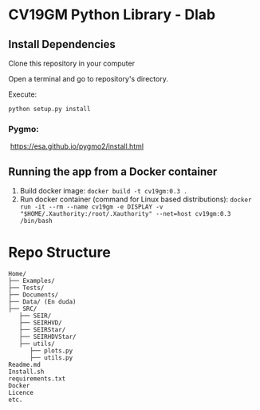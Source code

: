 # CV19GM Python Library - Dlab

## Install Dependencies

Clone this repository in your computer

Open a terminal and go to repository's directory.

Execute:

`python setup.py install`



### Pygmo:

​	 https://esa.github.io/pygmo2/install.html


## Running the app from a Docker container

1. Build docker image: `docker build -t cv19gm:0.3 .`
2. Run docker container (command for Linux based distributions): `docker run -it --rm --name cv19gm -e DISPLAY -v "$HOME/.Xauthority:/root/.Xauthority" --net=host cv19gm:0.3 /bin/bash`


# Repo Structure
```
Home/  
├── Examples/  
├── Tests/  
├── Documents/  
├── Data/ (En duda)  
├── SRC/  
   ├── SEIR/  
   ├── SEIRHVD/  
   ├── SEIRStar/  
   ├── SEIRHDVStar/  
   ├── utils/  
      ├── plots.py  
      ├── utils.py         
Readme.md  
Install.sh  
requirements.txt  
Docker  
Licence   
etc.  
```

